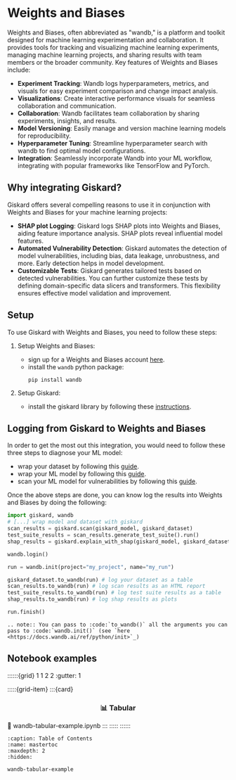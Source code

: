 # Weights and Biases

Weights and Biases, often abbreviated as "wandb," is a platform and toolkit designed for machine learning experimentation 
and collaboration. It provides tools for tracking and visualizing machine learning experiments, managing machine learning 
projects, and sharing results with team members or the broader community. Key features of Weights and Biases include:

- **Experiment Tracking**: Wandb logs hyperparameters, metrics, and visuals for easy experiment comparison and change impact analysis.
- **Visualizations**: Create interactive performance visuals for seamless collaboration and communication.
- **Collaboration**: Wandb facilitates team collaboration by sharing experiments, insights, and results.
- **Model Versioning**: Easily manage and version machine learning models for reproducibility.
- **Hyperparameter Tuning**: Streamline hyperparameter search with wandb to find optimal model configurations.
- **Integration**: Seamlessly incorporate Wandb into your ML workflow, integrating with popular frameworks like TensorFlow and PyTorch.

## Why integrating Giskard?

Giskard offers several compelling reasons to use it in conjunction with Weights and Biases for your machine learning projects:

- **SHAP plot Logging**: Giskard logs SHAP plots into Weights and Biases, aiding feature importance analysis. SHAP plots reveal influential model features.
- **Automated Vulnerability Detection**: Giskard automates the detection of model vulnerabilities, including bias, data leakage, unrobustness, and more. Early detection helps in model development.
- **Customizable Tests**: Giskard generates tailored tests based on detected vulnerabilities. You can further customize these tests by defining domain-specific data slicers and transformers. This flexibility ensures effective model validation and improvement.

## Setup
To use Giskard with Weights and Biases, you need to follow these steps:

1. Setup Weights and Biases:
   - sign up for a Weights and Biases account [here](https://wandb.ai/site).
   - install the `wandb` python package:
     ```shell
     pip install wandb
     ```
     
2. Setup Giskard:
   - install the giskard library by following these [instructions](https://docs.giskard.ai/en/latest/guides/installation_library/index.html).

## Logging from Giskard to Weights and Biases
In order to get the most out this integration, you would need to follow these three steps to diagnose your ML model:
- wrap your dataset by following this [guide](https://docs.giskard.ai/en/latest/guides/wrap_dataset/index.html).
- wrap your ML model by following this [guide](https://docs.giskard.ai/en/latest/guides/wrap_model/index.html).
- scan your ML model for vulnerabilities by following this [guide](https://docs.giskard.ai/en/latest/guides/scan/index.html).

Once the above steps are done, you can know log the results into Weights and Biases by doing the following:
```python
import giskard, wandb
# [...] wrap model and dataset with giskard
scan_results = giskard.scan(giskard_model, giskard_dataset)
test_suite_results = scan_results.generate_test_suite().run()
shap_results = giskard.explain_with_shap(giskard_model, giskard_dataset)

wandb.login()

run = wandb.init(project="my_project", name="my_run")

giskard_dataset.to_wandb(run) # log your dataset as a table
scan_results.to_wandb(run) # log scan results as an HTML report
test_suite_results.to_wandb(run) # log test suite results as a table
shap_results.to_wandb(run) # log shap results as plots 

run.finish()
```

```{eval-rst}
.. note:: You can pass to :code:`to_wandb()` all the arguments you can pass to :code:`wandb.init()` (see `here <https://docs.wandb.ai/ref/python/init>`_)
```


## Notebook examples
::::::{grid} 1 1 2 2
:gutter: 1

:::::{grid-item}
:::{card} <br><h3><center>📊 Tabular</center></h3>
:link: wandb-tabular-example.ipynb
:::
:::::
::::::

```{toctree}
:caption: Table of Contents
:name: mastertoc
:maxdepth: 2
:hidden:

wandb-tabular-example
```